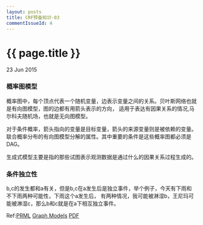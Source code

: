 ```yaml
---
layout: posts
title: CRF预备知识-03
commentIssueId: 4
---
```


{{ page.title }}
================

<p class="meta">23 Jun 2015 </p>

### 概率图模型

概率图中，每个顶点代表一个随机变量，边表示变量之间的关系。贝叶斯网络也就是有向图模型，图的边都有用箭头表示的方向，
适用于表达有因果关系的情况,马尔科夫随机场，也就是无向图模型。

对于条件概率，箭头指向的变量是目标变量，箭头的来源变量则是被依赖的变量。联合概率分布的有向图模型分解的属性。其中重要的条件是这些概率图都必须是DAG。

生成式模型主要是指的那些试图表示观测数据是通过什么的因果关系过程生成的。

### 条件独立性

b,c的发生都和a有关，但是b,c在a发生后是独立事件，举个例子，今天有下雨和不下雨两种可能性，下雨这个a发生后，
有两种情况，我可能被淋湿b，王尼玛可能被淋湿c，那么b和c就是在a下相互独立事件。

Ref:[PRML](http://research.microsoft.com/en-us/um/people/cmbishop/prml/index.htm)
[Graph Models](http://research.microsoft.com/en-us/um/people/cmbishop/prml/pdf/Bishop-PRML-sample.pdf)
[PDF](http://www.rmki.kfki.hu/~banmi/elte/Bishop%20-%20Pattern%20Recognition%20and%20Machine%20Learning.pdf)
